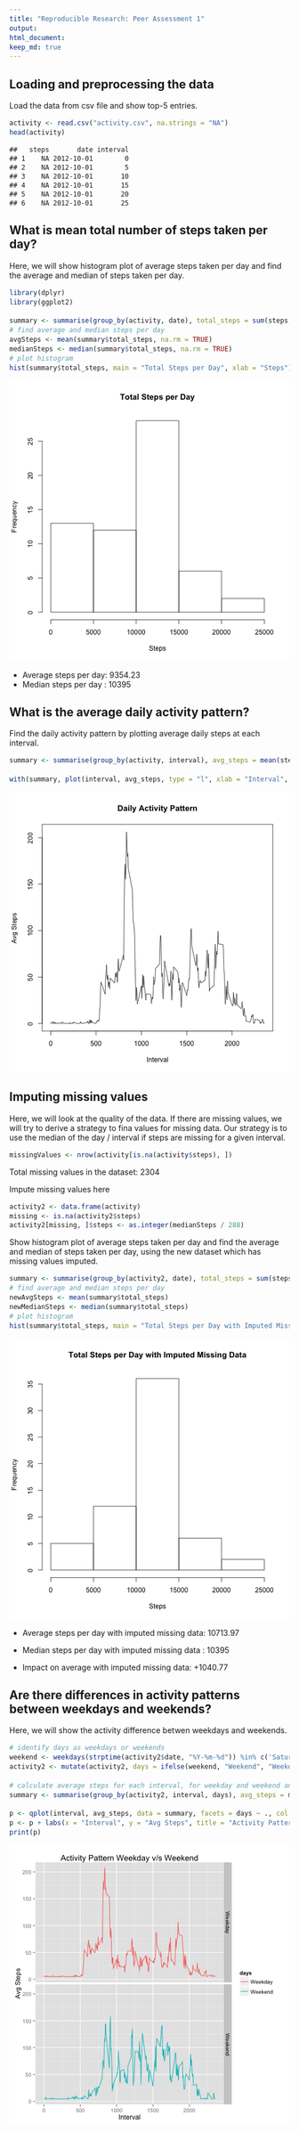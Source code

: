 ```yaml
---
title: "Reproducible Research: Peer Assessment 1"
output: 
html_document:
keep_md: true
---
```



## Loading and preprocessing the data
Load the data from csv file and show top-5 entries.


```r
activity <- read.csv("activity.csv", na.strings = "NA")
head(activity)
```

```
##   steps       date interval
## 1    NA 2012-10-01        0
## 2    NA 2012-10-01        5
## 3    NA 2012-10-01       10
## 4    NA 2012-10-01       15
## 5    NA 2012-10-01       20
## 6    NA 2012-10-01       25
```


## What is mean total number of steps taken per day?
Here, we will show histogram plot of average steps taken per day and find the average and median of steps taken per day.


```r
library(dplyr)
library(ggplot2)

summary <- summarise(group_by(activity, date), total_steps = sum(steps, na.rm = TRUE))
# find average and median steps per day
avgSteps <- mean(summary$total_steps, na.rm = TRUE)
medianSteps <- median(summary$total_steps, na.rm = TRUE)
# plot histogram
hist(summary$total_steps, main = "Total Steps per Day", xlab = "Steps")
```

![plot of chunk unnamed-chunk-2](figure/unnamed-chunk-2-1.png) 

+ Average steps per day: 9354.23
+ Median steps per day : 10395


## What is the average daily activity pattern?
Find the daily activity pattern by plotting average daily steps at each interval.


```r
summary <- summarise(group_by(activity, interval), avg_steps = mean(steps, na.rm = TRUE))

with(summary, plot(interval, avg_steps, type = "l", xlab = "Interval", ylab = "Avg Steps", main = "Daily Activity Pattern"))
```

![plot of chunk unnamed-chunk-3](figure/unnamed-chunk-3-1.png) 

## Imputing missing values
Here, we will look at the quality of the data. 
If there are missing values, we will try to derive a strategy to fina values for missing data.
Our strategy is to use the median of the day / interval if steps are missing for a given interval.


```r
missingValues <- nrow(activity[is.na(activity$steps), ])
```
Total missing values in the dataset: 2304

Impute missing values here

```r
activity2 <- data.frame(activity)
missing <- is.na(activity2$steps)
activity2[missing, ]$steps <- as.integer(medianSteps / 288)
```

Show histogram plot of average steps taken per day and find the average and median of steps taken per day, using the new dataset which has missing values imputed.


```r
summary <- summarise(group_by(activity2, date), total_steps = sum(steps))
# find average and median steps per day
newAvgSteps <- mean(summary$total_steps)
newMedianSteps <- median(summary$total_steps)
# plot histogram
hist(summary$total_steps, main = "Total Steps per Day with Imputed Missing Data", xlab = "Steps")
```

![plot of chunk unnamed-chunk-6](figure/unnamed-chunk-6-1.png) 

+ Average steps per day with imputed missing data: 10713.97
+ Median steps per day with imputed missing data : 10395

+ Impact on average with imputed missing data: +1040.77



## Are there differences in activity patterns between weekdays and weekends?
Here, we will show the activity difference betwen weekdays and weekends.

```r
# identify days as weekdays or weekends
weekend <- weekdays(strptime(activity2$date, "%Y-%m-%d")) %in% c('Saturday', 'Sunday')
activity2 <- mutate(activity2, days = ifelse(weekend, "Weekend", "Weekday"))

# calculate average steps for each interval, for weekday and weekend and plot it
summary <- summarise(group_by(activity2, interval, days), avg_steps = mean(steps))  

p <- qplot(interval, avg_steps, data = summary, facets = days ~ ., col = days, geom = "line")
p <- p + labs(x = "Interval", y = "Avg Steps", title = "Activity Pattern Weekday v/s Weekend")
print(p)
```

![plot of chunk unnamed-chunk-7](figure/unnamed-chunk-7-1.png) 


